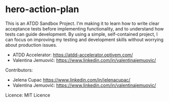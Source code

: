 # hero-action-plan

This is an ATDD Sandbox Project. I'm making it to learn how to write clear acceptance tests before implementing functionality, and to understand how tests can guide development. By using a simple, self-contained project, I can focus on improving my testing and development skills without worrying about production issues.

- ATDD Accelerator: https://atdd-accelerator.optivem.com/
- Valentina Jemuović: https://www.linkedin.com/in/valentinajemuovic/

Contributors:
- Jelena Cupac https://www.linkedin.com/in/jelenacupac/
- Valentina Jemuović: https://www.linkedin.com/in/valentinajemuovic/

Licence: MIT Licence

